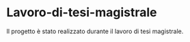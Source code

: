 Lavoro-di-tesi-magistrale
=========================

Il progetto è stato realizzato durante il lavoro di tesi magistrale.
